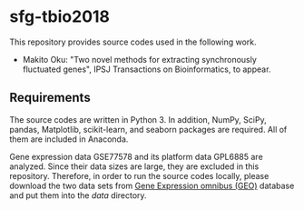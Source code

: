 # sfg-tbio2018

This repository provides source codes used in the following work.

* Makito Oku: "Two novel methods for extracting synchronously fluctuated genes", IPSJ Transactions on Bioinformatics, to appear.

## Requirements

The source codes are written in Python 3. In addition, NumPy, SciPy, pandas, Matplotlib, scikit-learn, and seaborn packages are required. All of them are included in Anaconda.

Gene expression data GSE77578 and its platform data GPL6885 are analyzed. Since their data sizes are large, they are excluded in this repository. Therefore, in order to run the source codes locally, please download the two data sets from [Gene Expression omnibus (GEO)](https://www.ncbi.nlm.nih.gov/geo/) database and put them into the *data* directory.
